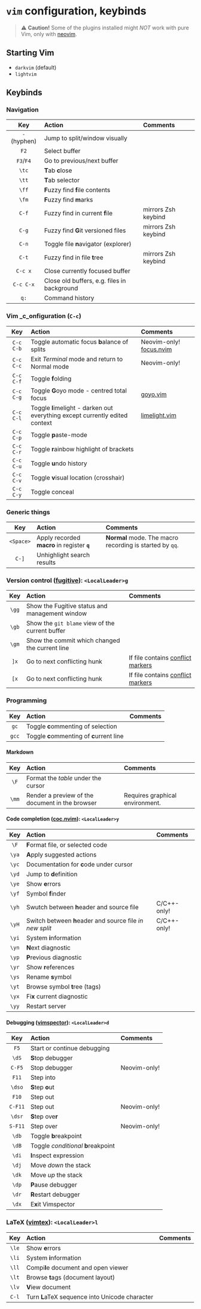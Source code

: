 `vim` configuration, keybinds
=============================

> :warning: **Caution!** Some of the plugins installed might *NOT* work with pure Vim, only with [neovim](http://neovim.io).

Starting Vim
------------

 * `darkvim` (default)
 * `lightvim`

Keybinds
--------

### Navigation

| Key          | Action                                      | Comments            |
|:------------:|:--------------------------------------------|:--------------------|
| `-` (hyphen) | Jump to split/window visually               |                     |
| `F2`         | Select buffer                               |                     |
| `F3`/`F4`    | Go to previous/next buffer                  |                     |
| `\tc`        | **T**ab **c**lose                           |                     |
| `\tt`        | **T**ab selector                            |                     |
| `\ff`        | **F**uzzy find **f**ile contents            |                     |
| `\fm`        | **F**uzzy find **m**arks                    |                     |
| `C-f`        | Fuzzy find in current **f**ile              | mirrors Zsh keybind |
| `C-g`        | Fuzzy find **G**it versioned files          | mirrors Zsh keybind |
| `C-n`        | Toggle file **n**avigator (explorer)        |                     |
| `C-t`        | Fuzzy find in file **t**ree                 | mirrors Zsh keybind |
| `C-c x`      | Close currently focused buffer              |                     |
| `C-c C-x`    | Close old buffers, e.g. files in background |                     |
| `q:`         | Command history                             |                     |

### Vim _c_onfiguration (`C-c`)


| Key       | Action                                                                       | Comments                                                             |
|:---------:|:-----------------------------------------------------------------------------|:---------------------------------------------------------------------|
| `C-c C-b` | Toggle automatic focus **b**alance of splits                                 | Neovim-only! [focus.nvim](http://github.com/beauwilliams/focus.nvim) |
| `C-c C-c` | Exit _Terminal_ mode and return to Normal mode                               | Neovim-only!                                                         |
| `C-c C-f` | Toggle **f**olding                                                           |                                                                      |
| `C-c C-g` | Toggle **G**oyo mode - centred total focus                                   | [goyo.vim](http://github.com/junegunn/goyo.vim)                      |
| `C-c C-l` | Toggle **l**imelight - darken out everything except currently edited context | [limelight.vim](http://github.com/junegunn/limelight.vim)            |
| `C-c C-p` | Toggle **p**aste-mode                                                        |                                                                      |
| `C-c C-r` | Toggle **r**ainbow highlight of brackets                                     |                                                                      |
| `C-c C-u` | Toggle **u**ndo history                                                      |                                                                      |
| `C-c C-v` | Toggle **v**isual location (crosshair)                                       |                                                                      |
| `C-c C-y` | Toggle conceal                                                               |                                                                      |

### Generic things

| Key       | Action                                       | Comments                                                 |
|:---------:|:---------------------------------------------|:---------------------------------------------------------|
| `<Space>` | Apply recorded **macro** in register **`q`** | **Normal** mode. The macro recording is started by `qq`. |
| `C-]`     | Unhighlight search results                   |                                                          |


### Version control ([fugitive](http://github.com/tpope/vim-fugitive)): `<LocalLeader>g`

| Key   | Action                                          | Comments                                                                         |
|:-----:|:------------------------------------------------|:---------------------------------------------------------------------------------|
| `\gg` | Show the Fugitive status and management window  |                                                                                  |
| `\gb` | Show the `git blame` view of the current buffer |                                                                                  |
| `\gm` | Show the commit which changed the current line  |                                                                                  |
| `]x`  | Go to next conflicting hunk                     | If file contains [conflict markers](http://github.com/rhysd/conflict-marker.vim) |
| `[x`  | Go to next conflicting hunk                     | If file contains [conflict markers](http://github.com/rhysd/conflict-marker.vim) |

### Programming

| Key   | Action                                    | Comments |
|:-----:|:------------------------------------------|:---------|
| `gc`  | Toggle **c**ommenting of selection        |          |
| `gcc` | Toggle **c**ommenting of **c**urrent line |          |

#### Markdown

| Key   | Action                                          | Comments                        |
|:-----:|:------------------------------------------------|:--------------------------------|
| `\F`  | Format the *table* under the cursor             |                                 |
| `\mm` | Render a preview of the document in the browser | Requires graphical environment. |

#### Code completion ([coc.nvim](http://github.com/neoclide/coc.nvim)): `<LocalLeader>y`

| Key   | Action                                                   | Comments    |
|:-----:|:---------------------------------------------------------|:------------|
| `\F`  | **F**ormat file, or selected code                        |             |
| `\ya` | **A**pply suggested actions                              |             |
| `\yc` | Documentation for **c**ode under cursor                  |             |
| `\yd` | Jump to **d**efinition                                   |             |
| `\ye` | Show **e**rrors                                          |             |
| `\yf` | Symbol **f**inder                                        |             |
| `\yh` | Swutch between **h**eader and source file                | C/C++-only! |
| `\yH` | Switch between **h**eader and source file _in new split_ | C/C++-only! |
| `\yi` | System **i**nformation                                   |             |
| `\yn` | **N**ext diagnostic                                      |             |
| `\yp` | **P**revious diagnostic                                  |             |
| `\yr` | Show **r**eferences                                      |             |
| `\ys` | Rename **s**ymbol                                        |             |
| `\yt` | Browse symbol **t**ree (tags)                            |             |
| `\yx` | Fi**x** current diagnostic                               |             |
| `\yy` | Restart server                                           |             |

#### Debugging ([vimspector](http://github.com/puremourning/vimspector)): `<LocalLeader>d`

| Key     | Action                              | Comments     |
|:-------:|:------------------------------------|:-------------|
| `F5`    | Start or continue debugging         |              |
| `\dS`   | **S**top debugger                   |              |
| `C-F5`  | Stop debugger                       | Neovim-only! |
| `F11`   | Step into                           |              |
| `\dso`  | **S**tep **o**ut                    |              |
| `F10`   | Step out                            |              |
| `C-F11` | Step out                            | Neovim-only! |
| `\dsr`  | **S**tep ove**r**                   |              |
| `S-F11` | Step over                           | Neovim-only! |
| `\db`   | Toggle **b**reakpoint               |              |
| `\dB`   | Toggle _conditional_ **b**reakpoint |              |
| `\di`   | **I**nspect expression              |              |
| `\dj`   | Move _down_ the stack               |              |
| `\dk`   | Move _up_ the stack                 |              |
| `\dp`   | **P**ause debugger                  |              |
| `\dr`   | **R**estart debugger                |              |
| `\dx`   | E**x**it Vimspector                 |              |

### LaTeX ([vimtex](http://github.com/lervag/vimtex)): `<LocalLeader>l`

| Key   | Action                                         | Comments |
|:-----:|:-----------------------------------------------|:---------|
| `\le` | Show **e**rrors                                |          |
| `\li` | System **i**nformation                         |          |
| `\ll` | Compi**l**e document and open viewer           |          |
| `\lt` | Browse **t**ags (document layout)              |          |
| `\lv` | **V**iew document                              |          |
| `C-l` | Turn **L**aTeX sequence into Unicode character |          |
